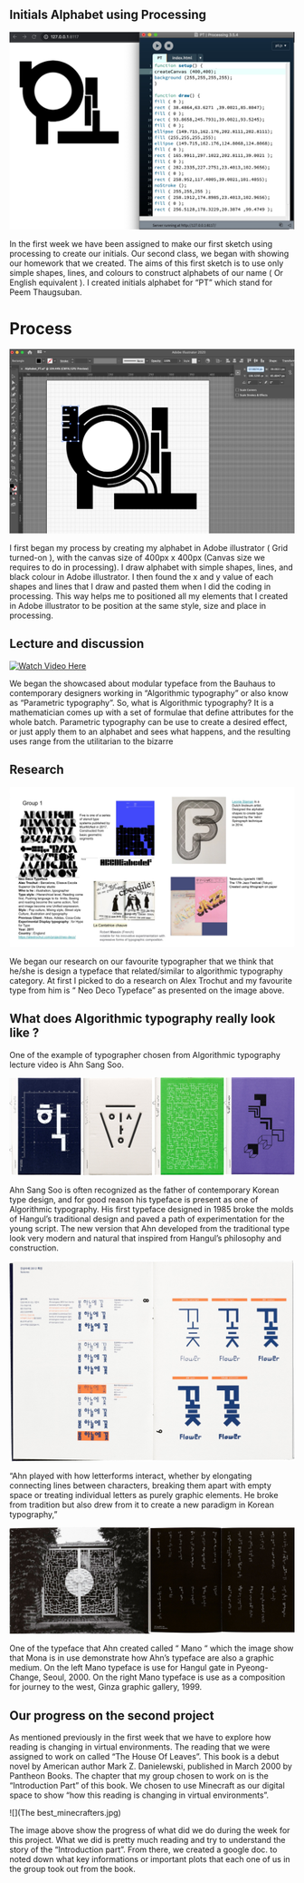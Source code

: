 ## Initials Alphabet using Processing

![](PT_Processing.jpg) 

In the first week we have been assigned to make our first sketch using processing to create our initials. Our second class, we began with showing our homework that we created. The aims of this first sketch is to use only simple shapes, lines, and colours to construct alphabets of our name ( Or English equivalent ). I created initials alphabet for “PT” which stand for Peem Thaugsuban.

# Process

![](PT_Illustrator.jpg) 

I first began my process by creating my alphabet in Adobe illustrator ( Grid turned-on ), with the canvas size of 400px x 400px (Canvas size we requires to do in processing). I draw alphabet with simple shapes, lines, and black colour in Adobe illustrator. I then found the x and y value of each shapes and lines that I draw and pasted them when I did the coding in processing. This way helps me to positioned all my elements that I created in Adobe illustrator to be position at the same style, size and place in processing.

## Lecture and discussion


[![Watch Video Here](http://img.youtube.com/vi/ORSlU9lInRw/0.jpg)](http://www.youtube.com/watch?v=ORSlU9lInRw "Algorithmic Typography")


We began the showcased about modular typeface from the Bauhaus to contemporary designers working in “Algorithmic typography” or also know as “Parametric typography”. So, what is Algorithmic typography? It is a mathematician comes up with a set of formulae that define attributes for the whole batch. Parametric typography can be use to create a desired effect, or just apply them to an alphabet and sees what happens, and the resulting uses range from the utilitarian to the bizarre

## Research 

![](Typographer_Research.jpg)

We began our research on our favourite typographer that we think that he/she is design a typeface that related/similar to algorithmic typography category. At first I picked to do a research on Alex Trochut and my favourite type from him is “ Neo Deco Typeface” as presented on the image above.

## What does Algorithmic typography really look like ?

One of the example of typographer chosen from Algorithmic typography lecture video is Ahn Sang Soo.

![](Specimens_Ahn.jpg)

Ahn Sang Soo is often recognized as the father of contemporary Korean type design, and for good reason his typeface is present as one of Algorithmic typography. His first typeface designed in 1985 broke the molds of Hangul’s traditional design and paved a path of experimentation for the young script. The new version that Ahn developed from the traditional type look very modern and natural that inspired from Hangul’s philosophy and construction.

![](Ahn_Type.jpg)

“Ahn played with how letterforms interact, whether by elongating connecting lines between characters, breaking them apart with empty space or treating individual letters as purely graphic elements. He broke from tradition but also drew from it to create a new paradigm in Korean typography,”

![](Ah_Application.jpg)

One of the typeface that Ahn created called “ Mano “ which the image show that Mona is in use demonstrate how Ahn’s typeface are also a graphic medium. On the left Mano typeface is use for Hangul gate in Pyeong-Change, Seoul, 2000. On the right Mano typeface is use as a composition for journey to the west, Ginza graphic gallery, 1999.

## Our progress on the second project 

As mentioned previously in the first week that we have to explore how reading is changing in virtual environments. The reading that we were assigned to work on called “The House Of Leaves”. This book is a debut novel by American author Mark Z. Danielewski, published in March 2000 by Pantheon Books. The chapter that my group chosen to work on is the “Introduction Part” of this book. We chosen to use Minecraft as our digital space to show “how this reading is changing in virtual environments”.

![](The best_minecrafters.jpg)

The image above show the progress of what did we do during the week for this project. What we did is pretty much reading and try to understand the story of the “Introduction part”. From there, we created a google doc. to noted down what key informations or important plots that each one of us in the group took out from the book. 


